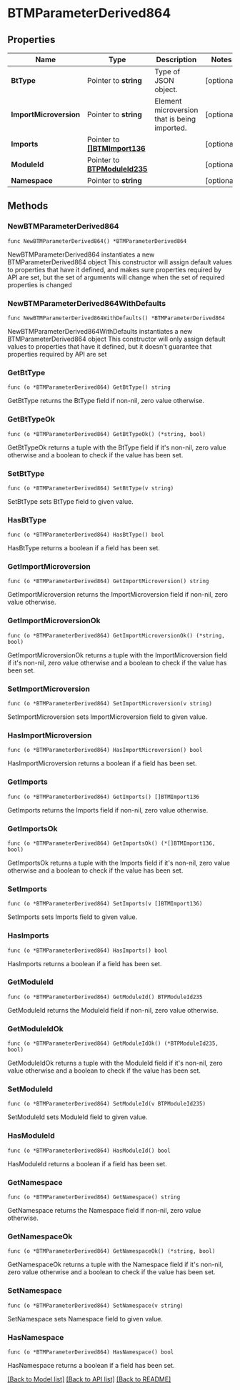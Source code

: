 # BTMParameterDerived864

## Properties

Name | Type | Description | Notes
------------ | ------------- | ------------- | -------------
**BtType** | Pointer to **string** | Type of JSON object. | [optional] 
**ImportMicroversion** | Pointer to **string** | Element microversion that is being imported. | [optional] 
**Imports** | Pointer to [**[]BTMImport136**](BTMImport136.md) |  | [optional] 
**ModuleId** | Pointer to [**BTPModuleId235**](BTPModuleId235.md) |  | [optional] 
**Namespace** | Pointer to **string** |  | [optional] 

## Methods

### NewBTMParameterDerived864

`func NewBTMParameterDerived864() *BTMParameterDerived864`

NewBTMParameterDerived864 instantiates a new BTMParameterDerived864 object
This constructor will assign default values to properties that have it defined,
and makes sure properties required by API are set, but the set of arguments
will change when the set of required properties is changed

### NewBTMParameterDerived864WithDefaults

`func NewBTMParameterDerived864WithDefaults() *BTMParameterDerived864`

NewBTMParameterDerived864WithDefaults instantiates a new BTMParameterDerived864 object
This constructor will only assign default values to properties that have it defined,
but it doesn't guarantee that properties required by API are set

### GetBtType

`func (o *BTMParameterDerived864) GetBtType() string`

GetBtType returns the BtType field if non-nil, zero value otherwise.

### GetBtTypeOk

`func (o *BTMParameterDerived864) GetBtTypeOk() (*string, bool)`

GetBtTypeOk returns a tuple with the BtType field if it's non-nil, zero value otherwise
and a boolean to check if the value has been set.

### SetBtType

`func (o *BTMParameterDerived864) SetBtType(v string)`

SetBtType sets BtType field to given value.

### HasBtType

`func (o *BTMParameterDerived864) HasBtType() bool`

HasBtType returns a boolean if a field has been set.

### GetImportMicroversion

`func (o *BTMParameterDerived864) GetImportMicroversion() string`

GetImportMicroversion returns the ImportMicroversion field if non-nil, zero value otherwise.

### GetImportMicroversionOk

`func (o *BTMParameterDerived864) GetImportMicroversionOk() (*string, bool)`

GetImportMicroversionOk returns a tuple with the ImportMicroversion field if it's non-nil, zero value otherwise
and a boolean to check if the value has been set.

### SetImportMicroversion

`func (o *BTMParameterDerived864) SetImportMicroversion(v string)`

SetImportMicroversion sets ImportMicroversion field to given value.

### HasImportMicroversion

`func (o *BTMParameterDerived864) HasImportMicroversion() bool`

HasImportMicroversion returns a boolean if a field has been set.

### GetImports

`func (o *BTMParameterDerived864) GetImports() []BTMImport136`

GetImports returns the Imports field if non-nil, zero value otherwise.

### GetImportsOk

`func (o *BTMParameterDerived864) GetImportsOk() (*[]BTMImport136, bool)`

GetImportsOk returns a tuple with the Imports field if it's non-nil, zero value otherwise
and a boolean to check if the value has been set.

### SetImports

`func (o *BTMParameterDerived864) SetImports(v []BTMImport136)`

SetImports sets Imports field to given value.

### HasImports

`func (o *BTMParameterDerived864) HasImports() bool`

HasImports returns a boolean if a field has been set.

### GetModuleId

`func (o *BTMParameterDerived864) GetModuleId() BTPModuleId235`

GetModuleId returns the ModuleId field if non-nil, zero value otherwise.

### GetModuleIdOk

`func (o *BTMParameterDerived864) GetModuleIdOk() (*BTPModuleId235, bool)`

GetModuleIdOk returns a tuple with the ModuleId field if it's non-nil, zero value otherwise
and a boolean to check if the value has been set.

### SetModuleId

`func (o *BTMParameterDerived864) SetModuleId(v BTPModuleId235)`

SetModuleId sets ModuleId field to given value.

### HasModuleId

`func (o *BTMParameterDerived864) HasModuleId() bool`

HasModuleId returns a boolean if a field has been set.

### GetNamespace

`func (o *BTMParameterDerived864) GetNamespace() string`

GetNamespace returns the Namespace field if non-nil, zero value otherwise.

### GetNamespaceOk

`func (o *BTMParameterDerived864) GetNamespaceOk() (*string, bool)`

GetNamespaceOk returns a tuple with the Namespace field if it's non-nil, zero value otherwise
and a boolean to check if the value has been set.

### SetNamespace

`func (o *BTMParameterDerived864) SetNamespace(v string)`

SetNamespace sets Namespace field to given value.

### HasNamespace

`func (o *BTMParameterDerived864) HasNamespace() bool`

HasNamespace returns a boolean if a field has been set.


[[Back to Model list]](../README.md#documentation-for-models) [[Back to API list]](../README.md#documentation-for-api-endpoints) [[Back to README]](../README.md)


